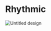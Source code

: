 # Rhythmic
![Untitled design](https://user-images.githubusercontent.com/88951453/178433241-225f434c-9635-4788-a38c-61bdb48eb947.png)
